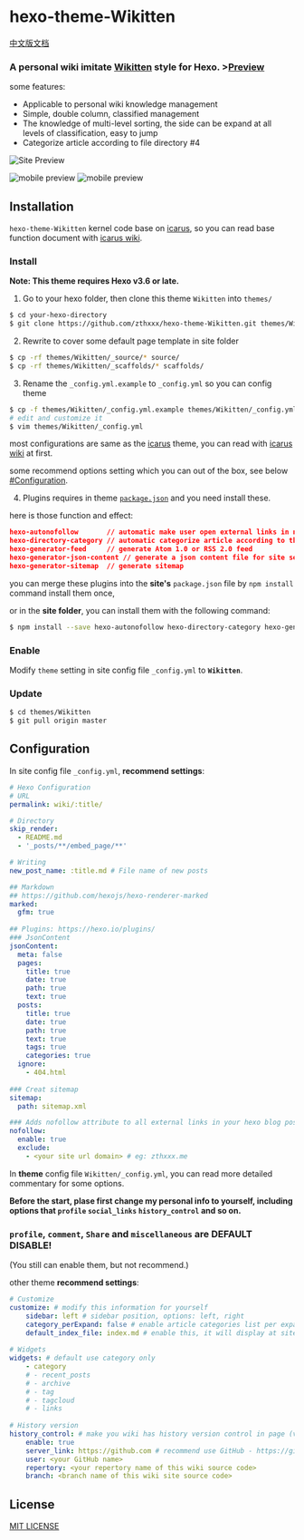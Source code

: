 # hexo-theme-Wikitten

[中文版文档](./README_zh-CN.md)

### A personal wiki imitate [Wikitten](https://wikitten.vizuina.com/) style for Hexo. >[Preview](http://wiki.zthxxx.me/)

some features:

- Applicable to personal wiki knowledge management
- Simple, double column, classified management
- The knowledge of multi-level sorting, the side can be expand at all levels of classification, easy to jump
- Categorize article according to file directory  #4

![Site Preview](./source/images/SitePreview.png)



![mobile preview](./source/images/mobile1.png) ![mobile preview](./source/images/mobile2.png)



## Installation

`hexo-theme-Wikitten` kernel code base on [icarus](https://github.com/ppoffice/hexo-theme-icarus), so you can read base function document with [icarus wiki](https://github.com/ppoffice/hexo-theme-icarus/wiki).

### Install

**Note: This theme requires Hexo v3.6 or late.**

1. Go to your hexo folder, then clone this theme `Wikitten` into `themes/`

```bash
$ cd your-hexo-directory
$ git clone https://github.com/zthxxx/hexo-theme-Wikitten.git themes/Wikitten
```

2. Rewrite to cover some default page template in site folder

```bash
$ cp -rf themes/Wikitten/_source/* source/
$ cp -rf themes/Wikitten/_scaffolds/* scaffolds/
```

3. Rename the `_config.yml.example` to `_config.yml` so you can config theme

```bash
$ cp -f themes/Wikitten/_config.yml.example themes/Wikitten/_config.yml
# edit and customize it
$ vim themes/Wikitten/_config.yml
```

most configurations are same as the [icarus](https://github.com/ppoffice/hexo-theme-icarus) theme, you can read with [icarus wiki](https://github.com/ppoffice/hexo-theme-icarus/wiki) at first.

some recommend options setting which you can out of the box, see below [#Configuration](#Configuration).

4. Plugins requires in theme [`package.json`](./package.json) and you need install these.

here is those function and effect:

```json
hexo-autonofollow       // automatic make user open external links in new tab
hexo-directory-category // automatic categorize article according to their file directory
hexo-generator-feed     // generate Atom 1.0 or RSS 2.0 feed
hexo-generator-json-content // generate a json content file for site search
hexo-generator-sitemap  // generate sitemap
```

you can merge these plugins into the **site's** `package.json` file by `npm install ` command install them once,

or in the **site folder**, you can install them with the following command:

```bash
$ npm install --save hexo-autonofollow hexo-directory-category hexo-generator-feed hexo-generator-json-content hexo-generator-sitemap
```

### Enable

Modify `theme` setting in site config file `_config.yml` to **`Wikitten`**.

### Update

```bash
$ cd themes/Wikitten
$ git pull origin master
```

## Configuration

In site config file `_config.yml`, **recommend settings**:

```yaml
# Hexo Configuration
# URL
permalink: wiki/:title/

# Directory
skip_render:
  - README.md
  - '_posts/**/embed_page/**'

# Writing
new_post_name: :title.md # File name of new posts

## Markdown
## https://github.com/hexojs/hexo-renderer-marked
marked:
  gfm: true
  
## Plugins: https://hexo.io/plugins/
### JsonContent
jsonContent:
  meta: false
  pages:
    title: true
    date: true
    path: true
    text: true
  posts:
    title: true
    date: true
    path: true
    text: true
    tags: true
    categories: true
  ignore:
    - 404.html
    
### Creat sitemap
sitemap:
  path: sitemap.xml

### Adds nofollow attribute to all external links in your hexo blog posts automatically.
nofollow:
  enable: true
  exclude:
    - <your site url domain> # eg: zthxxx.me
```

In **theme** config file `Wikitten/_config.yml`, you can read more detailed commentary for some options.

**Before the start, plase first change my personal info to yourself, including options that `profile` `social_links` `history_control` and so on.**

### `profile`, `comment`, `Share` and `miscellaneous` are **DEFAULT DISABLE**! 

(You still can enable them, but not recommend.)

other theme **recommend settings**:

```yaml
# Customize
customize: # modify this information for yourself
    sidebar: left # sidebar position, options: left, right
    category_perExpand: false # enable article categories list per expanding
    default_index_file: index.md # enable this, it will display at site index instead of default index page, or disable that it will display more articles order by time 
    
# Widgets
widgets: # default use category only
    - category
    # - recent_posts
    # - archive
    # - tag
    # - tagcloud
    # - links
    
# History version 
history_control: # make you wiki has history version control in page (view source code, edit online, compare historical changes)
    enable: true
    server_link: https://github.com # recommend use GitHub - https://github.com
    user: <your GitHub name>
    repertory: <your repertory name of this wiki source code>
    branch: <branch name of this wiki site source code>
```



## License

[MIT LICENSE](./LICENSE)




